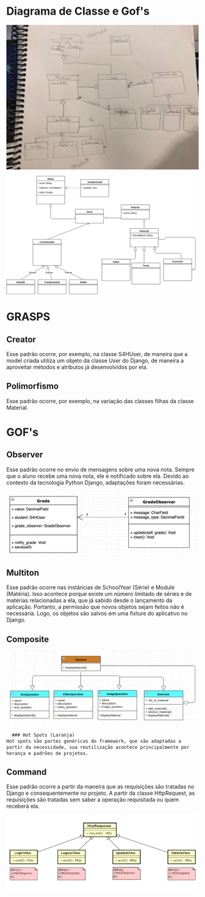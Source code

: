 # Diagrama de Classe e Gof's

![Autor: Equipe](../.gitbook/assets/first_diagram.jpg)

![](../.gitbook/assets/diagramadeclasse.png)

# GRASPS

## Creator

Esse padrão ocorre, por exemplo, na classe S4HUser, de maneira que a model criada utiliza um objeto da classe User do Django, de maneira a aproveitar métodos e atributos já desenvolvidos por ela.

## Polimorfismo

Esse padrão ocorre, por exemplo, na variação das classes filhas da classe Material.

# GOF's

## Observer

Esse padrão ocorre no envio de mensagens sobre uma nova nota. Sempre que o aluno recebe uma nova nota, ele é notificado sobre ela. Devido ao contexto da tecnologia Python Django, adaptações foram necessárias.

![](../.gitbook/assets/obser.png)

## Multiton

Esse padrão ocorre nas instâncias de SchoolYear (Série) e Module (Matéria). Isso acontece porque existe um número limitado de séries e de matérias relacionadas a ela, que já sabido desde o lançamento da aplicação. Portanto, a permissão que novos objetos sejam feitos não é necessária. Logo, os objetos são salvos em uma fixture do aplicativo no Django.

## Composite
  
![](../.gitbook/assets/composite.png)

      ### Hot Spots (Laranja)
    Hot spots são partes genéricas do framework, que são adaptadas a partir da necessidade, sua reutilização acontece principalmente por herança e padrões de projetos.
    
## Command

Esse padrão ocorre a partir da maneira que as requisições são tratadas no Django e consequentemente no projeto. A partir da classe HttpRequest, as requisições são tratadas sem saber a operação requisitada ou quem receberá ela.

![](../.gitbook/assets/command.png)
